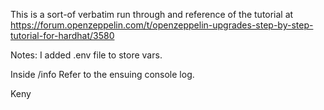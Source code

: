 This is a sort-of verbatim run through and reference of the tutorial at 
https://forum.openzeppelin.com/t/openzeppelin-upgrades-step-by-step-tutorial-for-hardhat/3580

Notes: I added .env file to store vars. 

Inside /info Refer to the ensuing console log.

Keny
